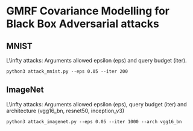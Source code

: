 # GMRF Covariance Modelling for Black Box Adversarial attacks

## MNIST

L\infty attacks: Arguments allowed epsilon (eps) and query budget (iter).

`python3 attack_mnist.py --eps 0.05 --iter 200`

## ImageNet

L\infty attacks: Arguments allowed epsilon (eps), query budget (iter) and architecture (vgg16_bn, resnet50, inception_v3)

`python3 attack_imagenet.py --eps 0.05 --iter 1000 --arch vgg16_bn`

